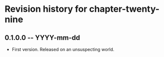 # Revision history for chapter-twenty-nine

## 0.1.0.0 -- YYYY-mm-dd

* First version. Released on an unsuspecting world.
